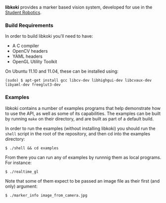 
**libkoki** provides a marker based vision system,
 developed for use in the [Student Robotics](https://www.studentrobotics.org/).


### Build Requirements

In order to build libkoki you'll need to have:

 * A C compiler
 * OpenCV headers
 * YAML headers
 * OpenGL Utility Toolkit

On Ubuntu 11.10 and 11.04, these can be installed using:

~~~~~~~~~~~~~~~~
(sudo) $ apt-get install gcc libcv-dev libhighgui-dev libcvaux-dev libyaml-dev freeglut3-dev
~~~~~~~~~~~~~~~~

### Examples

libkoki contains a number of examples programs that help demonstrate how
to use the API, as well as some of its capabilities.
The examples can be built by running `make` on their directory, and are
built as part of a default build.

In order to run the examples (without installing libkoki) you should run
the `shell` script in the root of the repository, and then cd into the
examples directory:

~~~~~~~~~~~~~~~~
$ ./shell && cd examples
~~~~~~~~~~~~~~~~

From there you can run any of examples by runnnig them as local programs.
For instance:

~~~~~~~~~~~~~~~~
$ ./realtime_gl
~~~~~~~~~~~~~~~~

Note that some of them expect to be passed an image file as their first
(and only) argument:

~~~~~~~~~~~~~~~~
$ ./marker_info image_from_camera.jpg
~~~~~~~~~~~~~~~~
